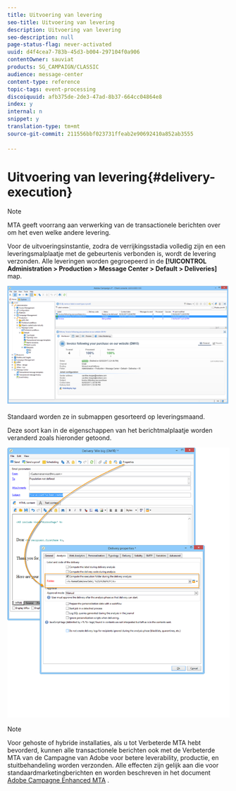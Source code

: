 ```yaml
---
title: Uitvoering van levering
seo-title: Uitvoering van levering
description: Uitvoering van levering
seo-description: null
page-status-flag: never-activated
uuid: d4f4cea7-783b-45d3-b004-297104f0a906
contentOwner: sauviat
products: SG_CAMPAIGN/CLASSIC
audience: message-center
content-type: reference
topic-tags: event-processing
discoiquuid: afb375de-2de3-47ad-8b37-664cc04864e8
index: y
internal: n
snippet: y
translation-type: tm+mt
source-git-commit: 211556bbf023731ffeab2e90692410a852ab3555

---
```



# Uitvoering van levering{#delivery-execution}

>[!NOTE]
>
>MTA geeft voorrang aan verwerking van de transactionele berichten over om het even welke andere levering.

Voor de uitvoeringsinstantie, zodra de verrijkingsstadia volledig zijn en een leveringsmalplaatje met de gebeurtenis verbonden is, wordt de levering verzonden. Alle leveringen worden gegroepeerd in de **[!UICONTROL Administration > Production > Message Center > Default > Deliveries]** map.

![](assets/messagecenter_deliveries_execinstances_001.png)

Standaard worden ze in submappen gesorteerd op leveringsmaand.

Deze soort kan in de eigenschappen van het berichtmalplaatje worden veranderd zoals hieronder getoond.

![](assets/messagecenter_deliveries_properties_001.png)

>[!NOTE]
>
>Voor gehoste of hybride installaties, als u tot Verbeterde MTA hebt bevorderd, kunnen alle transactionele berichten ook met de Verbeterde MTA van de Campagne van Adobe voor betere leverability, productie, en stuitbehandeling worden verzonden. Alle effecten zijn gelijk aan die voor standaardmarketingberichten en worden beschreven in het document [Adobe Campagne Enhanced MTA](https://helpx.adobe.com/campaign/kb/campaign-enhanced-mta.html) .